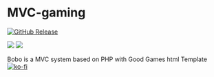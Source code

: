 # MVC-gaming

[![GitHub Release](https://img.shields.io/github/v/release/YepaRoberto/pizero-wu-MVC-gaming?include_prereleases&style=flat-square)](https://github.com/YepaRoberto/pizero-wu-MVC-gaming/Releases)

<img src="https://www.templateshub.net/uploads/1555423801%20html-store-gaming-template-min.png" />
<a href="https://en.wikipedia.org/wiki/php"><img src="https://img.shields.io/static/v1?label=PHP&message=^7.0&color=blue&style=flat-square"/></a>


Bobo is a MVC system based on PHP with Good Games html Template
[![ko-fi](https://ko-fi.com/img/githubbutton_sm.svg)](https://ko-fi.com/Z8Z0PE53M)
